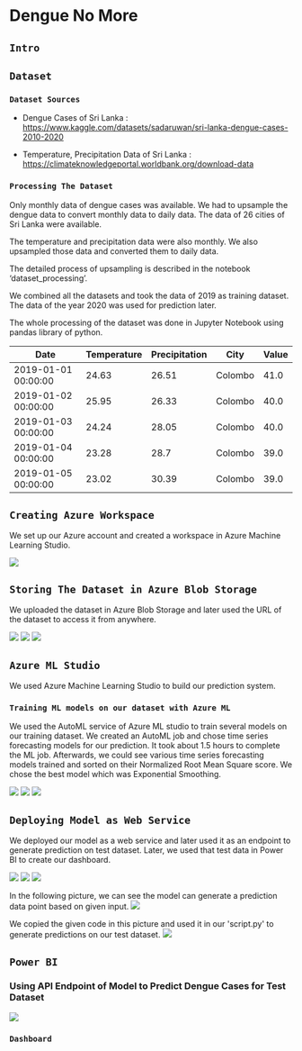 # Dengue No More
##  `Intro`


##  `Dataset`

### `Dataset Sources`


- Dengue Cases of Sri Lanka : https://www.kaggle.com/datasets/sadaruwan/sri-lanka-dengue-cases-2010-2020

- Temperature, Precipitation Data of Sri Lanka : https://climateknowledgeportal.worldbank.org/download-data

### `Processing The Dataset`
Only monthly data of dengue cases was available. We had to upsample the dengue data to convert monthly data to daily data. The data of 26 cities of Sri Lanka were available.

The temperature and precipitation data were also monthly. We also upsampled those data and converted them to daily data. 

The detailed process of upsampling is described in the notebook ‘dataset_processing’.

We combined all the datasets and took the data of 2019 as training dataset. The data of the year 2020 was used for prediction later.

The whole processing of the dataset was done in Jupyter Notebook using pandas library of python.



|Date|Temperature|Precipitation|City|Value|
|---|---|---|---|---|
|2019-01-01 00:00:00|24\.63|26\.51|Colombo|41\.0|
|2019-01-02 00:00:00|25\.95|26\.33|Colombo|40\.0|
|2019-01-03 00:00:00|24\.24|28\.05|Colombo|40\.0|
|2019-01-04 00:00:00|23\.28|28\.7|Colombo|39\.0|
|2019-01-05 00:00:00|23\.02|30\.39|Colombo|39\.0|




## `Creating Azure Workspace`


We set up our Azure account and created a workspace in Azure Machine Learning Studio.


![](\images\workspace.JPG)



## `Storing The Dataset in Azure Blob Storage`
We uploaded the dataset in Azure Blob Storage and later used the URL of the dataset to access it from anywhere.

![](\images\datablob1.JPG)
![](\images\datablob2.JPG)
![](\images\datablob3.JPG)


## `Azure ML Studio`

We used Azure Machine Learning Studio to build our prediction system.

### `Training ML models on our dataset with Azure ML`


We used the AutoML service of Azure ML studio to train several models on our training dataset. We created an AutoML job and chose time series forecasting models for our prediction. It took about 1.5 hours to complete the ML job. Afterwards, we could see various time series forecasting models trained and sorted on their Normalized Root Mean Square score. We chose the best model which was Exponential Smoothing.


![](\images\automl1.JPG)
![](\images\automl2.JPG)
![](\images\automl3.JPG)


## `Deploying Model as Web Service`

We deployed our model as a web service and later used it as an endpoint to generate prediction on test dataset. Later, we used that test data in Power BI to create our dashboard.

![](\images\automl_deploy.JPG)
![](\images\endpoint1.JPG)
![](\images\endpoint2.JPG)

In the following picture, we can see the model can generate a prediction data point based on given input.
![](\images\endpoint3.JPG)

We copied the given code in this picture and used it in our 'script.py' to generate predictions on our test dataset.
![](\images\endpoint4.JPG)


## `Power BI`
### Using API Endpoint of Model to Predict Dengue Cases for Test Dataset

![](\images\powerbi1.JPG)

### `Dashboard`






